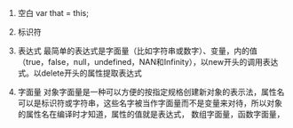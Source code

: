 
1. 空白 var that = this;
2. 标识符

3. 表达式 
最简单的表达式是字面量（比如字符串或数字）、变量，内的值（true，false，null，undefined，NAN和Infinity），以new开头的调用表达式。以delete开头的属性提取表达式

4. 字面量 对象字面量是一种可以方便的按指定规格创建新对象的表示法，属性名可以是标识符或字符串，这些名字被当作字面量而不是变量来对待，所以对象的属性名在编译时才知道，属性的值就是表达式，
数组字面量，函数字面量，

